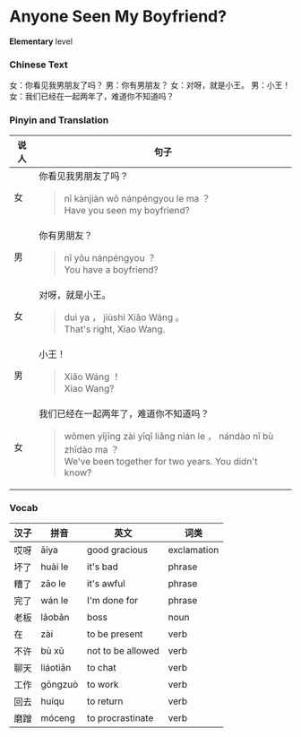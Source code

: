 # Anyone Seen My Boyfriend?
**Elementary** level
### Chinese Text
女：你看见我男朋友了吗？
男：你有男朋友？
女：对呀，就是小王。
男：小王！
女：我们已经在一起两年了，难道你不知道吗？

### Pinyin and Translation
|说人|句子|
|----|----|
|女|你看见我男朋友了吗？<blockquote>nǐ kànjiàn wǒ nánpéngyou le ma ？<br />Have you seen my boyfriend?</blockquote>|
|男|你有男朋友？<blockquote>nǐ yǒu nánpéngyou ？<br />You have a boyfriend?</blockquote>|
|女|对呀，就是小王。<blockquote>duì ya ， jiùshì Xiǎo Wáng 。<br />That's right, Xiao Wang.</blockquote>|
|男|小王！<blockquote>Xiǎo Wáng ！<br />Xiao Wang?</blockquote>|
|女|我们已经在一起两年了，难道你不知道吗？<blockquote>wǒmen yǐjīng zài yīqǐ liǎng nián le ， nándào nǐ bù zhīdào ma ？<br />We've been together for two years. You didn't know?</blockquote>|
### Vocab
|汉子|拼音|英文|词类|
|----|----|----|----|
|哎呀|āiya|good gracious|exclamation|
|坏了|huài le|it's bad|phrase|
|糟了|zāo le|it's awful|phrase|
|完了|wán le|I'm done for|phrase|
|老板|lǎobǎn|boss|noun|
|在|zài|to be present|verb|
|不许|bù xǔ|not to be allowed|verb|
|聊天|liáotiān|to chat|verb|
|工作|gōngzuò|to work|verb|
|回去|huíqu|to return|verb|
|磨蹭|móceng|to procrastinate|verb|